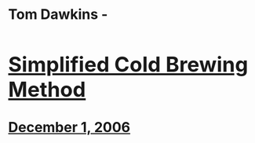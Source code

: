 # Tom Dawkins - [<h2>Simplified Cold Brewing Method</h2>December 1, 2006](https://ineedcoffee.com/simplified-cold-brewing-method/)